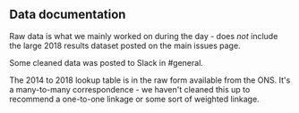 ## Data documentation
Raw data is what we mainly worked on during the day - does *not* include the large 2018 results dataset posted on the main issues page.

Some cleaned data was posted to Slack in #general.

The 2014 to 2018 lookup table is in the raw form available from the ONS. It's a many-to-many correspondence - we haven't cleaned this up to recommend a one-to-one linkage or some sort of weighted linkage.